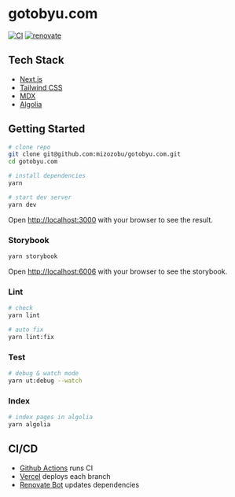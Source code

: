 # gotobyu.com

[![CI](https://github.com/mizozobu/gotobyu.com/actions/workflows/ci.yaml/badge.svg)](https://github.com/mizozobu/gotobyu.com/actions/workflows/ci.yaml)
[![renovate](https://img.shields.io/badge/renovate-enabled-%231A1F6C?logo=renovatebot)](https://app.renovatebot.com/dashboard#github/mizozobu/gotobyu.com)

## Tech Stack

- [Next.js](https://nextjs.org)
- [Tailwind CSS](https://tailwindcss.com)
- [MDX](https://mdxjs.com)
- [Algolia](https://www.algolia.com)

## Getting Started

```sh
# clone repo
git clone git@github.com:mizozobu/gotobyu.com.git
cd gotobyu.com

# install dependencies
yarn

# start dev server
yarn dev
```

Open [http://localhost:3000](http://localhost:3000) with your browser to see the result.

### Storybook

```sh
yarn storybook
```

Open [http://localhost:6006](http://localhost:6006) with your browser to see the storybook.

### Lint

```sh
# check
yarn lint

# auto fix
yarn lint:fix
```

### Test

```sh
# debug & watch mode
yarn ut:debug --watch
```

### Index

```sh
# index pages in algolia
yarn algolia
```

## CI/CD

- [Github Actions](https://github.com/features/actions) runs CI
- [Vercel](https://vercel.com) deploys each branch
- [Renovate Bot](https://www.whitesourcesoftware.com/free-developer-tools/renovate/) updates dependencies
